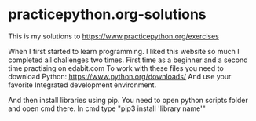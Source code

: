 # practicepython.org-solutions
This is my solutions to https://www.practicepython.org/exercises

When I first started to learn programming.
I liked this website so much I completed all challenges two times.
First time as a beginner and a second time practising on edabit.com
To work with these files you need to download Python:
https://www.python.org/downloads/
And use your favorite Integrated development environment.

And then install libraries using pip.
You need to open python scripts folder and open cmd there.
In cmd type "pip3 install 'library name'"

